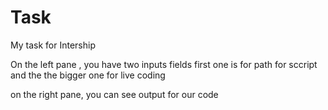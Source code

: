 # Task
My task for Intership 


On the left pane , you have two inputs fields
first one is for path for sccript
and the the bigger one for live coding


on the right pane, you can see output for our code 
